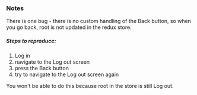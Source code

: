### Notes
There is one bug - there is no custom handling of the Back button, so when you go back, root is not updated in the redux store.

##### Steps to reproduce:
1. Log in
2. navigate to the Log out screen
3. press the Back button
4. try to navigate to the Log out screen again

You won't be able to do this because root in the store is still Log out.
